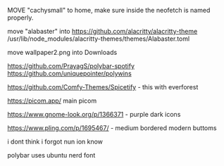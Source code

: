 MOVE "cachysmall" to home, make sure inside the neofetch is named properly.

move "alabaster" into https://github.com/alacritty/alacritty-theme /usr/lib/node_modules/alacritty-themes/themes/Alabaster.toml

move wallpaper2.png into Downloads

https://github.com/PrayagS/polybar-spotify https://github.com/uniquepointer/polywins

https://github.com/Comfy-Themes/Spicetify - this with everforest

https://picom.app/ main picom

https://www.gnome-look.org/p/1366371 - purple dark icons

https://www.pling.com/p/1695467/ - medium bordered modern buttoms

i dont think i forgot nun ion know

polybar uses ubuntu nerd font
